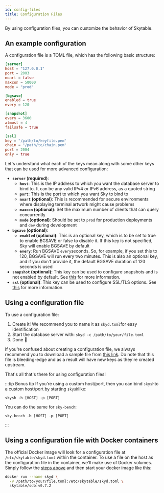 ```yaml
---
id: config-files
title: Configuration Files
---
```


By using configuration files, you can customize the behavior of Skytable.

## An example configuration

A configuration file is a TOML file, which has the following basic structure:

```toml
[server]
host = "127.0.0.1"
port = 2003
noart = false
maxcon = 50000
mode = "prod"

[bgsave]
enabled = true
every = 120

[snapshot]
every = 3600
atmost = 4
failsafe = true

[ssl]
key = "/path/to/keyfile.pem"
chain = "/path/to/chain.pem"
port = 2004
only = true
```

Let's understand what each of the keys mean along with some other keys that can be used for more
advanced configuration:

- **`server` (required)**:
  - **`host`**: This is the IP address to which you want the database server to bind to. It can be any valid IPv4 _or_ IPv6 address, as a quoted string
  - **`port`**: This is the port to which you want Sky to bind to
  - **`noart` (optional)**: This is recommended for secure environments where displaying terminal artwork might cause problems
  - **`maxcon` (optional)**: Set the maximum number of clients that can query concurrently
  - **`mode` (optional)**: Should be set to `prod` for production deployments and `dev` during development
- **`bgsave` (optional)**:
  - **`enabled` (optional)**: This is an optional key, which is to be set to true to enable BGSAVE or false to disable it. If this key is not specified, Sky will enable BGSAVE by default
  - **`every`**: Run BGSAVE `every`seconds. So, for example, if you set this to 120, BGSAVE will run every two minutes. This is also an optional key, and if you don't provide it, the default BGSAVE duration of 120 seconds is used
- **`snapshot` (optional)**: This key can be used to configure snapshots and is not enabled by default.
  See [this](snapshots) for more information.
- **`ssl` (optional)**: This key can be used to configure SSL/TLS options. See [this](ssl) for more
  information.

## Using a configuration file

To use a configuration file:

1. Create it! We recommend you to name it as `skyd.toml`for easy identification
2. Start the database server with: `skyd -c /path/to/your/file.toml`
3. Done 🎉

If you're confused about creating a configuration file, we always recommend you to download a sample file from [this link](https://github.com/skytable/skytable/blob/next/examples/config-files/template.toml). Do note that this file is bleeding-edge and as a result will have new keys as they're created upstream.

That's all that's there for using configuration files!

:::tip Bonus tip
If you're using a custom host/port, then you can bind `skysh`to a custom host/port by starting `skysh`like:

```shell
skysh -h [HOST] -p [PORT]
```

You can do the same for `sky-bench`:

```shell
sky-bench -h [HOST] -p [PORT]
```

:::

## Using a configuration file with Docker containers

The official Docker image will look for a configuration file at `/etc/skytable/skyd.toml` within the container. To use a file on the host as the configuration file in the container, we'll make use of Docker volumes. Simply follow the [steps above](#using-a-configuration-file) and then start your docker image like this:

```sh
docker run --name skyd \
  -v /path/to/your/file.toml:/etc/skytable/skyd.toml \
  skytable/sdb:v0.7.2
```
